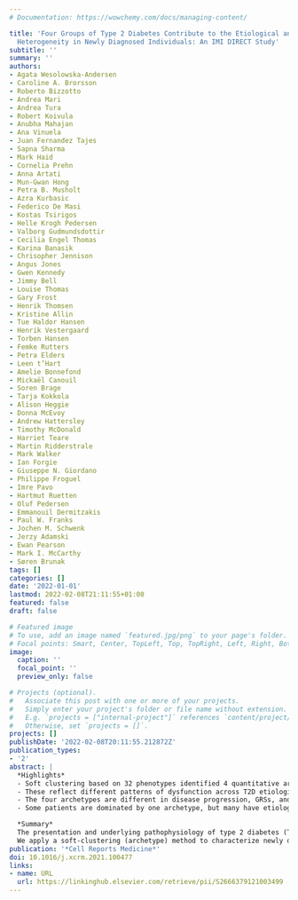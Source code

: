 ```yaml
---
# Documentation: https://wowchemy.com/docs/managing-content/

title: 'Four Groups of Type 2 Diabetes Contribute to the Etiological and Clinical
  Heterogeneity in Newly Diagnosed Individuals: An IMI DIRECT Study'
subtitle: ''
summary: ''
authors:
- Agata Wesolowska-Andersen
- Caroline A. Brorsson
- Roberto Bizzotto
- Andrea Mari
- Andrea Tura
- Robert Koivula
- Anubha Mahajan
- Ana Vinuela
- Juan Fernandez Tajes
- Sapna Sharma
- Mark Haid
- Cornelia Prehn
- Anna Artati
- Mun-Gwan Hong
- Petra B. Musholt
- Azra Kurbasic
- Federico De Masi
- Kostas Tsirigos
- Helle Krogh Pedersen
- Valborg Gudmundsdottir
- Cecilia Engel Thomas
- Karina Banasik
- Chrisopher Jennison
- Angus Jones
- Gwen Kennedy
- Jimmy Bell
- Louise Thomas
- Gary Frost
- Henrik Thomsen
- Kristine Allin
- Tue Haldor Hansen
- Henrik Vestergaard
- Torben Hansen
- Femke Rutters
- Petra Elders
- Leen t’Hart
- Amelie Bonnefond
- Mickaël Canouil
- Soren Brage
- Tarja Kokkola
- Alison Heggie
- Donna McEvoy
- Andrew Hattersley
- Timothy McDonald
- Harriet Teare
- Martin Ridderstrale
- Mark Walker
- Ian Forgie
- Giuseppe N. Giordano
- Philippe Froguel
- Imre Pavo
- Hartmut Ruetten
- Oluf Pedersen
- Emmanouil Dermitzakis
- Paul W. Franks
- Jochen M. Schwenk
- Jerzy Adamski
- Ewan Pearson
- Mark I. McCarthy
- Søren Brunak
tags: []
categories: []
date: '2022-01-01'
lastmod: 2022-02-08T21:11:55+01:00
featured: false
draft: false

# Featured image
# To use, add an image named `featured.jpg/png` to your page's folder.
# Focal points: Smart, Center, TopLeft, Top, TopRight, Left, Right, BottomLeft, Bottom, BottomRight.
image:
  caption: ''
  focal_point: ''
  preview_only: false

# Projects (optional).
#   Associate this post with one or more of your projects.
#   Simply enter your project's folder or file name without extension.
#   E.g. `projects = ["internal-project"]` references `content/project/deep-learning/index.md`.
#   Otherwise, set `projects = []`.
projects: []
publishDate: '2022-02-08T20:11:55.212872Z'
publication_types:
- '2'
abstract: |
  *Highlights*
  - Soft clustering based on 32 phenotypes identified 4 quantitative archetypes.
  - These reflect different patterns of dysfunction across T2D etiological processes.
  - The four archetypes are different in disease progression, GRSs, and omics signals.
  - Some patients are dominated by one archetype, but many have etiological combinations.

  *Summary*
  The presentation and underlying pathophysiology of type 2 diabetes (T2D) is complex and heterogeneous. Recent studies attempted to stratify T2D into distinct subgroups using data-driven approaches, but their clinical utility may be limited if categorical representations of complex phenotypes are suboptimal.  
  We apply a soft-clustering (archetype) method to characterize newly diagnosed T2D based on 32 clinical variables. We assign quantitative clustering scores for individuals and investigate the associations with glycemic deterioration, genetic risk scores, circulating omics biomarkers, and phenotypic stability over 36 months. Four archetype profiles represent dysfunction patterns across combinations of T2D etiological processes and correlate with multiple circulating biomarkers. One archetype associated with obesity, insulin resistance, dyslipidemia, and impaired β cell glucose sensitivity corresponds with the fastest disease progression and highest demand for anti-diabetic treatment. We demonstrate that clinical heterogeneity in T2D can be mapped to heterogeneity in individual etiological processes, providing a potential route to personalized treatments.
publication: '*Cell Reports Medicine*'
doi: 10.1016/j.xcrm.2021.100477
links:
- name: URL
  url: https://linkinghub.elsevier.com/retrieve/pii/S2666379121003499
---
```

